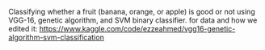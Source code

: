 Classifying whether a fruit (banana, orange, or apple) is good or not using VGG-16, genetic algorithm, and SVM binary classifier.
for data and how we edited it: https://www.kaggle.com/code/ezzeahmed/vgg16-genetic-algorithm-svm-classification
